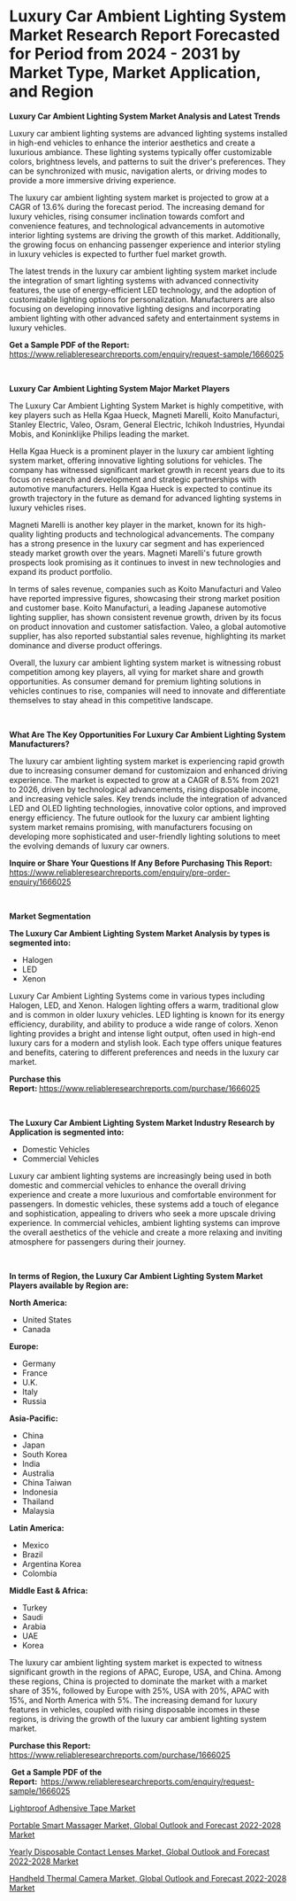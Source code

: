 <p><h1>Luxury Car Ambient Lighting System Market Research Report Forecasted for Period from 2024 -  2031 by Market Type, Market Application, and Region</h1></p><p><strong>Luxury Car Ambient Lighting System Market Analysis and Latest Trends</strong></p>
<p><p>Luxury car ambient lighting systems are advanced lighting systems installed in high-end vehicles to enhance the interior aesthetics and create a luxurious ambiance. These lighting systems typically offer customizable colors, brightness levels, and patterns to suit the driver's preferences. They can be synchronized with music, navigation alerts, or driving modes to provide a more immersive driving experience.</p><p>The luxury car ambient lighting system market is projected to grow at a CAGR of 13.6% during the forecast period. The increasing demand for luxury vehicles, rising consumer inclination towards comfort and convenience features, and technological advancements in automotive interior lighting systems are driving the growth of this market. Additionally, the growing focus on enhancing passenger experience and interior styling in luxury vehicles is expected to further fuel market growth.</p><p>The latest trends in the luxury car ambient lighting system market include the integration of smart lighting systems with advanced connectivity features, the use of energy-efficient LED technology, and the adoption of customizable lighting options for personalization. Manufacturers are also focusing on developing innovative lighting designs and incorporating ambient lighting with other advanced safety and entertainment systems in luxury vehicles.</p></p>
<p><strong>Get a Sample PDF of the Report:&nbsp;</strong> <a href="https://www.reliableresearchreports.com/enquiry/request-sample/1666025">https://www.reliableresearchreports.com/enquiry/request-sample/1666025</a></p>
<p>&nbsp;</p>
<p><strong>Luxury Car Ambient Lighting System Major Market Players</strong></p>
<p><p>The Luxury Car Ambient Lighting System Market is highly competitive, with key players such as Hella Kgaa Hueck, Magneti Marelli, Koito Manufacturi, Stanley Electric, Valeo, Osram, General Electric, Ichikoh Industries, Hyundai Mobis, and Koninklijke Philips leading the market.</p><p>Hella Kgaa Hueck is a prominent player in the luxury car ambient lighting system market, offering innovative lighting solutions for vehicles. The company has witnessed significant market growth in recent years due to its focus on research and development and strategic partnerships with automotive manufacturers. Hella Kgaa Hueck is expected to continue its growth trajectory in the future as demand for advanced lighting systems in luxury vehicles rises.</p><p>Magneti Marelli is another key player in the market, known for its high-quality lighting products and technological advancements. The company has a strong presence in the luxury car segment and has experienced steady market growth over the years. Magneti Marelli's future growth prospects look promising as it continues to invest in new technologies and expand its product portfolio.</p><p>In terms of sales revenue, companies such as Koito Manufacturi and Valeo have reported impressive figures, showcasing their strong market position and customer base. Koito Manufacturi, a leading Japanese automotive lighting supplier, has shown consistent revenue growth, driven by its focus on product innovation and customer satisfaction. Valeo, a global automotive supplier, has also reported substantial sales revenue, highlighting its market dominance and diverse product offerings.</p><p>Overall, the luxury car ambient lighting system market is witnessing robust competition among key players, all vying for market share and growth opportunities. As consumer demand for premium lighting solutions in vehicles continues to rise, companies will need to innovate and differentiate themselves to stay ahead in this competitive landscape.</p></p>
<p>&nbsp;</p>
<p><strong>What Are The Key Opportunities For Luxury Car Ambient Lighting System Manufacturers?</strong></p>
<p><p>The luxury car ambient lighting system market is experiencing rapid growth due to increasing consumer demand for customizaion and enhanced driving experience. The market is expected to grow at a CAGR of 8.5% from 2021 to 2026, driven by technological advancements, rising disposable income, and increasing vehicle sales. Key trends include the integration of advanced LED and OLED lighting technologies, innovative color options, and improved energy efficiency. The future outlook for the luxury car ambient lighting system market remains promising, with manufacturers focusing on developing more sophisticated and user-friendly lighting solutions to meet the evolving demands of luxury car owners.</p></p>
<p><strong>Inquire or Share Your Questions If Any Before Purchasing This Report:</strong> <a href="https://www.reliableresearchreports.com/enquiry/pre-order-enquiry/1666025">https://www.reliableresearchreports.com/enquiry/pre-order-enquiry/1666025</a></p>
<p>&nbsp;</p>
<p><strong>Market Segmentation</strong></p>
<p><strong>The Luxury Car Ambient Lighting System Market Analysis by types is segmented into:</strong></p>
<p><ul><li>Halogen</li><li>LED</li><li>Xenon</li></ul></p>
<p><p>Luxury Car Ambient Lighting Systems come in various types including Halogen, LED, and Xenon. Halogen lighting offers a warm, traditional glow and is common in older luxury vehicles. LED lighting is known for its energy efficiency, durability, and ability to produce a wide range of colors. Xenon lighting provides a bright and intense light output, often used in high-end luxury cars for a modern and stylish look. Each type offers unique features and benefits, catering to different preferences and needs in the luxury car market.</p></p>
<p><strong>Purchase this Report:&nbsp;</strong><a href="https://www.reliableresearchreports.com/purchase/1666025">https://www.reliableresearchreports.com/purchase/1666025</a></p>
<p>&nbsp;</p>
<p><strong>The Luxury Car Ambient Lighting System Market Industry Research by Application is segmented into:</strong></p>
<p><ul><li>Domestic Vehicles</li><li>Commercial Vehicles</li></ul></p>
<p><p>Luxury car ambient lighting systems are increasingly being used in both domestic and commercial vehicles to enhance the overall driving experience and create a more luxurious and comfortable environment for passengers. In domestic vehicles, these systems add a touch of elegance and sophistication, appealing to drivers who seek a more upscale driving experience. In commercial vehicles, ambient lighting systems can improve the overall aesthetics of the vehicle and create a more relaxing and inviting atmosphere for passengers during their journey.</p></p>
<p>&nbsp;</p>
<p><strong>In terms of Region, the Luxury Car Ambient Lighting System Market Players available by Region are:</strong></p>
<p>
    <p> <strong> North America: </strong>
        <ul>
            <li>United States</li>
            <li>Canada</li>
        </ul>
        </p> 
    <p> <strong> Europe: </strong>
        <ul>
            <li>Germany</li>
            <li>France</li>
            <li>U.K.</li>
            <li>Italy</li>
            <li>Russia</li>
        </ul>
        </p> 
    <p> <strong> Asia-Pacific: </strong>
        <ul>
            <li>China</li>
            <li>Japan</li>
            <li>South Korea</li>
            <li>India</li>
            <li>Australia</li>
            <li>China Taiwan</li>
            <li>Indonesia</li>
            <li>Thailand</li>
            <li>Malaysia</li>
        </ul>
        </p> 
    <p> <strong> Latin America: </strong>
        <ul>
            <li>Mexico</li>
            <li>Brazil</li>
            <li>Argentina Korea</li>
            <li>Colombia</li>
        </ul>
        </p> 
    <p> <strong> Middle East & Africa: </strong>
        <ul>
            <li>Turkey</li>
            <li>Saudi</li>
            <li>Arabia</li>
            <li>UAE</li>
            <li>Korea</li>
        </ul>
    </p>
    </p>
<p><p>The luxury car ambient lighting system market is expected to witness significant growth in the regions of APAC, Europe, USA, and China. Among these regions, China is projected to dominate the market with a market share of 35%, followed by Europe with 25%, USA with 20%, APAC with 15%, and North America with 5%. The increasing demand for luxury features in vehicles, coupled with rising disposable incomes in these regions, is driving the growth of the luxury car ambient lighting system market.</p></p>
<p><strong>Purchase this Report: </strong><a href="https://www.reliableresearchreports.com/purchase/1666025">https://www.reliableresearchreports.com/purchase/1666025</a></p>
<p>&nbsp;<strong>Get a Sample PDF of the Report:&nbsp;&nbsp;</strong><a href="https://www.reliableresearchreports.com/enquiry/request-sample/1666025">https://www.reliableresearchreports.com/enquiry/request-sample/1666025</a></p>
<p><strong></strong></p>
<p><p><a href="https://simplistic-meeting-7ee.notion.site/Lightproof-Adhensive-Tape-Market-Size-2024-2031-Global-Industrial-Analysis-Key-Geographical-Regio-b805e9c9ad3544ceace311539cc0d322">Lightproof Adhensive Tape Market</a></p><p><a href="https://view.publitas.com/reportprime-1/portable-smart-massager-market-global-outlook-and-forecast-2022-2028-market-insights-market-players-and-forecast-till-2030/">Portable Smart Massager Market, Global Outlook and Forecast 2022-2028 Market</a></p><p><a href="https://view.publitas.com/reportprime-1/decoding-the-yearly-disposable-contact-lenses-market-global-outlook-and-forecast-2022-2028-market-a-deep-dive-into-the-latest-market-trends-market-segmentation-and-competitive-analysis/">Yearly Disposable Contact Lenses Market, Global Outlook and Forecast 2022-2028 Market</a></p><p><a href="https://view.publitas.com/reportprime-1/handheld-thermal-camera-market-global-outlook-and-forecast-2022-2028-market-research-report-unlocks-analysis-on-the-market-financial-status-market-size-and-market-revenue-upto-2030/">Handheld Thermal Camera Market, Global Outlook and Forecast 2022-2028 Market</a></p></p>